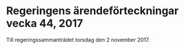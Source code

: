 # Regeringens ärendeförteckningar vecka 44, 2017

Till regeringssammanträdet torsdag den 2 november 2017.
